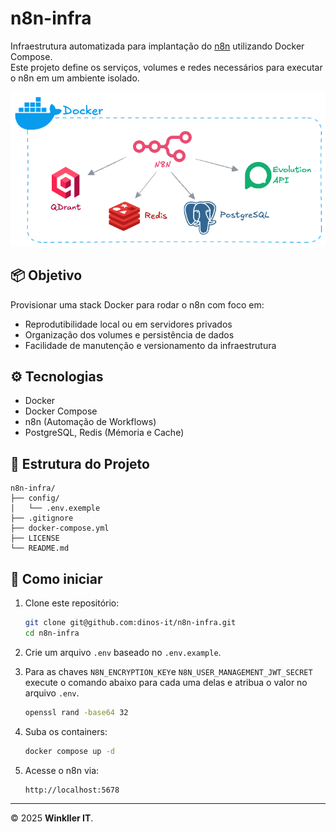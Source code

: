 # n8n-infra

Infraestrutura automatizada para implantação do [n8n](https://n8n.io) utilizando Docker Compose.  
Este projeto define os serviços, volumes e redes necessários para executar o n8n em um ambiente isolado.

![alt text](assets/n8n-infra-docker.png)

## 📦 Objetivo

Provisionar uma stack Docker para rodar o n8n com foco em:
- Reprodutibilidade local ou em servidores privados
- Organização dos volumes e persistência de dados
- Facilidade de manutenção e versionamento da infraestrutura

## ⚙️ Tecnologias

- Docker
- Docker Compose
- n8n (Automação de Workflows)
- PostgreSQL, Redis (Mémoria e Cache)

## 📁 Estrutura do Projeto

```
n8n-infra/
├── config/
│   └── .env.exemple
├── .gitignore
├── docker-compose.yml
├── LICENSE
└── README.md
```

## 🚀 Como iniciar

1. Clone este repositório:
   ```bash
   git clone git@github.com:dinos-it/n8n-infra.git
   cd n8n-infra
   ```

2. Crie um arquivo `.env` baseado no `.env.example`.

3. Para as chaves `N8N_ENCRYPTION_KEY`e `N8N_USER_MANAGEMENT_JWT_SECRET` execute o comando abaixo para cada uma delas e atribua o valor no arquivo `.env`.
   ```bash
   openssl rand -base64 32
   ```

4. Suba os containers:
   ```bash
   docker compose up -d
   ```

5. Acesse o n8n via:
   ```
   http://localhost:5678
   ```

---

© 2025 **Winkller IT**.
